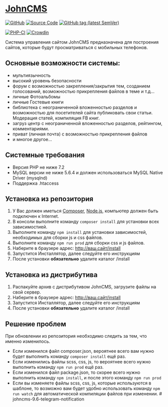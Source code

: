 # [JohnCMS](https://johncms.com)

[![GitHub](https://img.shields.io/github/license/johncms/johncms?color=blue)](https://github.com/johncms/johncms/blob/develop/LICENSE)
[![Source Code](http://img.shields.io/badge/source-johncms/johncms-blue.svg)](https://github.com/johncms/johncms)
[![GitHub tag (latest SemVer)](https://img.shields.io/github/tag/johncms/johncms.svg?label=stable)](https://github.com/johncms/johncms/releases)

[![PHP-CI](https://github.com/johncms/johncms/workflows/PHP-CI/badge.svg?branch=develop)](https://github.com/johncms/johncms/actions)
[![Crowdin](https://badges.crowdin.net/johncms/localized.svg)](https://crowdin.com/project/johncms)

Система управления сайтом JohnCMS предназначена для построения сайтов, которые будут просматриваться с мобильных телефонов.

## Основные возможности системы:
- мультиязычность
- высокий уровень безопасности
- форум с возможностью закрепления/закрытия тем, созданием голосований,
  возможностью прикрепления файлов в теме и т.д...
- личные Фотоальбомы
- личные Гостевые книги
- библиотека с неограниченной вложенностью разделов и возможностью для посетителей сайта публиковать свои статьи. Модерация статей, компиляция FB книг.
- загруз центр с неограниченной вложенностью разделов, рейтингом, комментариями.
- приват (личная почта) с возможностью прикрепления файлов
- и многое другое...

## Системные требования
- Версия PHP не ниже 7.2
- MySQL версии не ниже 5.6.4 и должен использоваться MySQL Native Driver (mysqlnd)
- Поддержка .htaccess

## Установка из репозитория
1. У Вас должен иметься [Composer](https://getcomposer.org/), [Node.js](https://nodejs.org/), компьютер должен быть подключен к Internet.  
2. В консоли выполните команду `composer install` для установки всех зависимостией.
3. Выполните команду `npm install` для установки зависимостей, необходимых для сборки js и css файлов.
4. Выполните команду `npm run prod` для сборки css и js файлов.
5. Наберите в браузере адрес: http://ваш.сайт/install
6. Запустится Инсталлятор, далее следуйте его инструкциям
7. После установки **обязательно** удалите каталог /install

## Установка из дистрибутива
1. Распакуйте архив с дистрибутивом JohnCMS, загрузите файлы на свой сервер.
2. Наберите в браузере адрес: http://ваш.сайт/install
3. Запустится Инсталлятор, далее следуйте его инструкциям
4. После установки **обязательно** удалите каталог /install

## Решение проблем
При обновлении из репозитория необходимо следить за тем, что именно изменилось.
- Если изменился файл composer.json, вероятнее всего вам нужно будет выполнить команду `composer install` ещё раз.
- Если изменились файлы scss, css, js, то вероятнее всего нужно выполнить команду `npm run prod` ещё раз.
- Если изменился файл package.json, то скорее всего нужно выполнить команду `npm install`, и после этого команду `npm run prod`
- Если вы изменяете файлы scss, css, js, которые используются в шаблоне, то возможно вам будет удобно использовать команду `npm run watch` для автоматической компиляции файлов при изменении.
#   j o h n c m s - 9 . 6 - t e l e g r a m - n o t i f i c a t i o n  
 